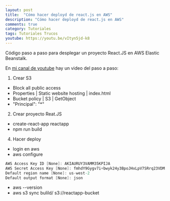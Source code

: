 ```yaml
---
layout: post
title:  "Cómo hacer deployd de react.js en AWS"
description: "Cómo hacer deployd de react.js en AWS"
comments: true
category: Tutoriales
tags: Tutoriales Trucos
youtube: https://youtu.be/vItyn5jd-k8
---
```

Código paso a paso para desplegar un proyecto React.JS en AWS Elastic Beanstalk.

En <a target="_blank" href="{{ page.youtube }}">mi canal de youtube</a> hay un video del paso a paso:

1. Crear S3
- Block all public access
- Properties | Static website hosting | index.html
- Bucket policy | S3 | GetObject
- "Principal": "*"

2. Crear proyecto Reat.JS
- create-react-app reactapp
- npm run build
    
4. Hacer deploy
- login en aws
- aws configure
```C#
AWS Access Key ID [None]: AKIAURUY3VAMM35KPIJA
AWS Secret Access Key [None]: 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
Default region name [None]: us-west-2
Default output format [None]: json
```
- aws --version   
- aws s3 sync bulild/ s3://reactapp-bucket
